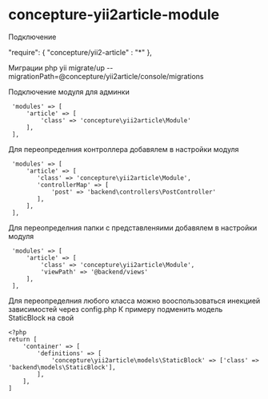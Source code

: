 # concepture-yii2article-module

    
Подключение

"require": {
    "concepture/yii2-article" : "*"
},
    

Миграции
 php yii migrate/up --migrationPath=@concepture/yii2article/console/migrations
 
Подключение модуля для админки

     'modules' => [
         'article' => [
             'class' => 'concepture\yii2article\Module'
         ],
     ],
     
Для переопределния контроллера добавялем в настройки модуля

     'modules' => [
         'article' => [
            'class' => 'concepture\yii2article\Module',
            'controllerMap' => [
                'post' => 'backend\controllers\PostController'
            ],
         ],
     ],

            
Для переопределния папки с представленяими добавялем в настройки модуля

     'modules' => [
         'article' => [
             'class' => 'concepture\yii2article\Module',
             'viewPath' => '@backend/views'
         ],
     ],
     
Для переопределния любого класса можно вооспользоваться инекцией зависимостей через config.php
К примеру подменить модель StaticBlock на свой

    <?php
    return [
        'container' => [
            'definitions' => [
                'concepture\yii2article\models\StaticBlock' => ['class' => 'backend\models\StaticBlock'],
            ],
        ],
    ]